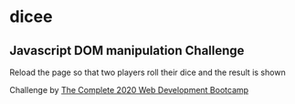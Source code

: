 # dicee
## Javascript DOM manipulation Challenge

Reload the page so that two players roll their dice and the result is shown

Challenge by [The Complete 2020 Web Development Bootcamp](https://www.udemy.com/course/the-complete-web-development-bootcamp)

